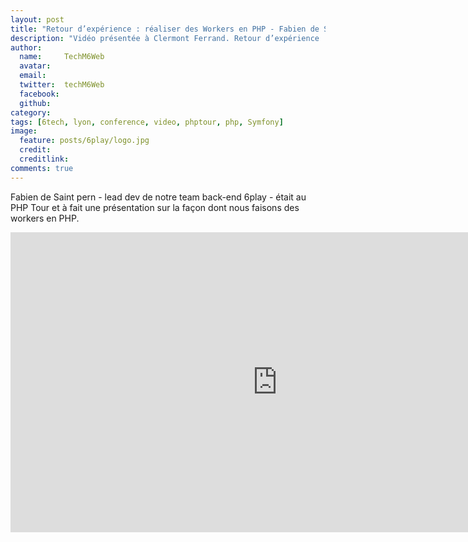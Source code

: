```yaml
---
layout: post
title: "Retour d’expérience : réaliser des Workers en PHP - Fabien de Saint pern au PHP Tour 2016 "
description: "Vidéo présentée à Clermont Ferrand. Retour d’expérience : réaliser des Workers en PHP - Fabien de Saint pern - PHP Tour 2016 "
author:
  name:     TechM6Web
  avatar:
  email:
  twitter:  techM6Web
  facebook:
  github:
category:
tags: [6tech, lyon, conference, video, phptour, php, Symfony]
image:
  feature: posts/6play/logo.jpg
  credit:
  creditlink:
comments: true
---
```



Fabien de Saint pern - lead dev de notre team back-end 6play - était au PHP Tour et à fait une présentation sur la façon dont nous faisons des workers en PHP.

<iframe width="853" height="480" src="https://www.youtube.com/embed/0A5tbrMarGA" frameborder="0" allowfullscreen></iframe>

